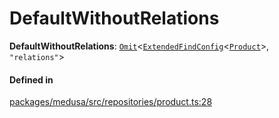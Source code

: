 # DefaultWithoutRelations

 **DefaultWithoutRelations**: [`Omit`](Omit.md)<[`ExtendedFindConfig`](ExtendedFindConfig-1.md)<[`Product`](../classes/Product.md)\>, ``"relations"``\>

#### Defined in

[packages/medusa/src/repositories/product.ts:28](https://github.com/medusajs/medusa/blob/3d9f5ae63/packages/medusa/src/repositories/product.ts#L28)
